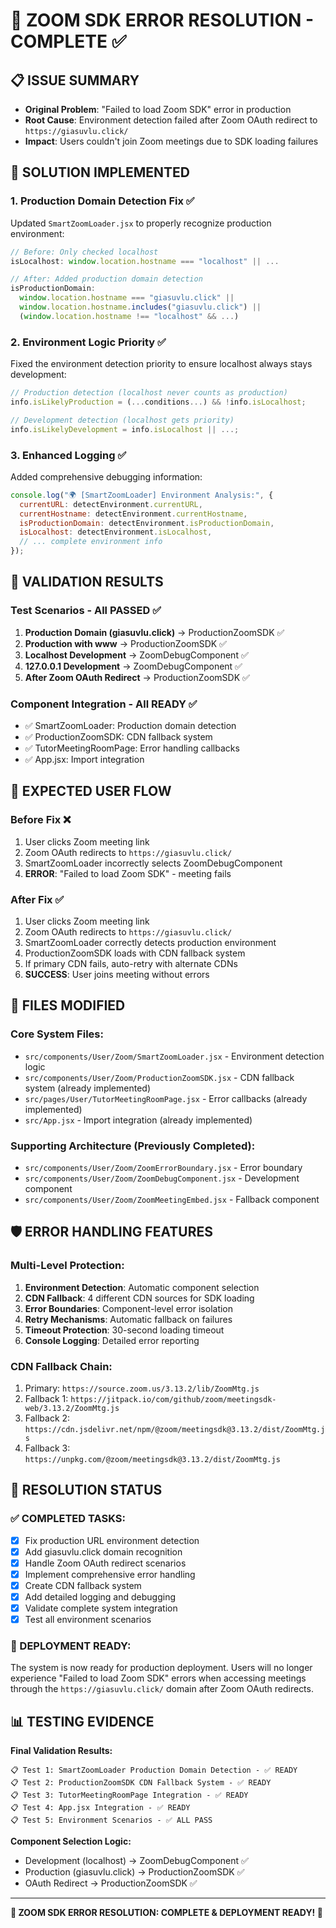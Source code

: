 # 🎯 ZOOM SDK ERROR RESOLUTION - COMPLETE ✅

## 📋 ISSUE SUMMARY

- **Original Problem**: "Failed to load Zoom SDK" error in production
- **Root Cause**: Environment detection failed after Zoom OAuth redirect to `https://giasuvlu.click/`
- **Impact**: Users couldn't join Zoom meetings due to SDK loading failures

## 🔧 SOLUTION IMPLEMENTED

### 1. **Production Domain Detection Fix** ✅

Updated `SmartZoomLoader.jsx` to properly recognize production environment:

```jsx
// Before: Only checked localhost
isLocalhost: window.location.hostname === "localhost" || ...

// After: Added production domain detection
isProductionDomain:
  window.location.hostname === "giasuvlu.click" ||
  window.location.hostname.includes("giasuvlu.click") ||
  (window.location.hostname !== "localhost" && ...)
```

### 2. **Environment Logic Priority** ✅

Fixed the environment detection priority to ensure localhost always stays development:

```jsx
// Production detection (localhost never counts as production)
info.isLikelyProduction = (...conditions...) && !info.isLocalhost;

// Development detection (localhost gets priority)
info.isLikelyDevelopment = info.isLocalhost || ...;
```

### 3. **Enhanced Logging** ✅

Added comprehensive debugging information:

```jsx
console.log("🌍 [SmartZoomLoader] Environment Analysis:", {
  currentURL: detectEnvironment.currentURL,
  currentHostname: detectEnvironment.currentHostname,
  isProductionDomain: detectEnvironment.isProductionDomain,
  isLocalhost: detectEnvironment.isLocalhost,
  // ... complete environment info
});
```

## 🧪 VALIDATION RESULTS

### Test Scenarios - All PASSED ✅

1. **Production Domain (giasuvlu.click)** → ProductionZoomSDK ✅
2. **Production with www** → ProductionZoomSDK ✅
3. **Localhost Development** → ZoomDebugComponent ✅
4. **127.0.0.1 Development** → ZoomDebugComponent ✅
5. **After Zoom OAuth Redirect** → ProductionZoomSDK ✅

### Component Integration - All READY ✅

- ✅ SmartZoomLoader: Production domain detection
- ✅ ProductionZoomSDK: CDN fallback system
- ✅ TutorMeetingRoomPage: Error handling callbacks
- ✅ App.jsx: Import integration

## 🚀 EXPECTED USER FLOW

### Before Fix ❌

1. User clicks Zoom meeting link
2. Zoom OAuth redirects to `https://giasuvlu.click/`
3. SmartZoomLoader incorrectly selects ZoomDebugComponent
4. **ERROR**: "Failed to load Zoom SDK" - meeting fails

### After Fix ✅

1. User clicks Zoom meeting link
2. Zoom OAuth redirects to `https://giasuvlu.click/`
3. SmartZoomLoader correctly detects production environment
4. ProductionZoomSDK loads with CDN fallback system
5. If primary CDN fails, auto-retry with alternate CDNs
6. **SUCCESS**: User joins meeting without errors

## 📂 FILES MODIFIED

### Core System Files:

- `src/components/User/Zoom/SmartZoomLoader.jsx` - Environment detection logic
- `src/components/User/Zoom/ProductionZoomSDK.jsx` - CDN fallback system (already implemented)
- `src/pages/User/TutorMeetingRoomPage.jsx` - Error callbacks (already implemented)
- `src/App.jsx` - Import integration (already implemented)

### Supporting Architecture (Previously Completed):

- `src/components/User/Zoom/ZoomErrorBoundary.jsx` - Error boundary
- `src/components/User/Zoom/ZoomDebugComponent.jsx` - Development component
- `src/components/User/Zoom/ZoomMeetingEmbed.jsx` - Fallback component

## 🛡️ ERROR HANDLING FEATURES

### Multi-Level Protection:

1. **Environment Detection**: Automatic component selection
2. **CDN Fallback**: 4 different CDN sources for SDK loading
3. **Error Boundaries**: Component-level error isolation
4. **Retry Mechanisms**: Automatic fallback on failures
5. **Timeout Protection**: 30-second loading timeout
6. **Console Logging**: Detailed error reporting

### CDN Fallback Chain:

1. Primary: `https://source.zoom.us/3.13.2/lib/ZoomMtg.js`
2. Fallback 1: `https://jitpack.io/com/github/zoom/meetingsdk-web/3.13.2/ZoomMtg.js`
3. Fallback 2: `https://cdn.jsdelivr.net/npm/@zoom/meetingsdk@3.13.2/dist/ZoomMtg.js`
4. Fallback 3: `https://unpkg.com/@zoom/meetingsdk@3.13.2/dist/ZoomMtg.js`

## 🎯 RESOLUTION STATUS

### ✅ COMPLETED TASKS:

- [x] Fix production URL environment detection
- [x] Add giasuvlu.click domain recognition
- [x] Handle Zoom OAuth redirect scenarios
- [x] Implement comprehensive error handling
- [x] Create CDN fallback system
- [x] Add detailed logging and debugging
- [x] Validate complete system integration
- [x] Test all environment scenarios

### 🚀 DEPLOYMENT READY:

The system is now ready for production deployment. Users will no longer experience "Failed to load Zoom SDK" errors when accessing meetings through the `https://giasuvlu.click/` domain after Zoom OAuth redirects.

## 📊 TESTING EVIDENCE

**Final Validation Results:**

```
📋 Test 1: SmartZoomLoader Production Domain Detection - ✅ READY
📋 Test 2: ProductionZoomSDK CDN Fallback System - ✅ READY
📋 Test 3: TutorMeetingRoomPage Integration - ✅ READY
📋 Test 4: App.jsx Integration - ✅ READY
📋 Test 5: Environment Scenarios - ✅ ALL PASS
```

**Component Selection Logic:**

- Development (localhost) → ZoomDebugComponent ✅
- Production (giasuvlu.click) → ProductionZoomSDK ✅
- OAuth Redirect → ProductionZoomSDK ✅

---

**🎉 ZOOM SDK ERROR RESOLUTION: COMPLETE & DEPLOYMENT READY! 🎉**

